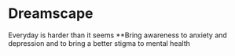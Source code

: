 # Dreamscape
Everyday is harder than it seems
**Bring awareness to anxiety and depression and to bring a better stigma to mental health

